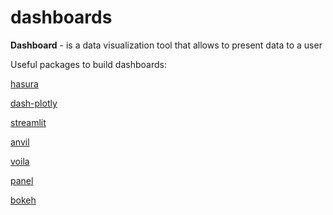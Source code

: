 # dashboards

**Dashboard** - is a data visualization tool that allows to present data to a user 


Useful packages to build dashboards: 

[hasura](https://hasura.io/products/)

[dash-plotly](https://plotly.com/dash/)

[streamlit](https://streamlit.io/)

[anvil](https://anvil.works/)

[voila](https://voila.readthedocs.io/en/stable/using.html)

[panel](https://panel.holoviz.org/)

[bokeh](https://docs.bokeh.org/en/latest/index.html)
